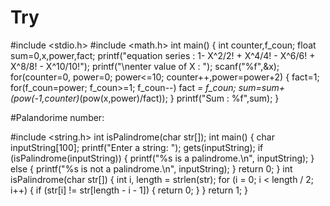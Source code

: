 # Try

#include <stdio.h>
#include <math.h>
int main()
{
    int counter,f_coun;
    float sum=0,x,power,fact;
    printf("equation series : 1- X^2/2! + X^4/4! - X^6/6! + X^8/8! - X^10/10!");
    printf("\nenter value of X : ");
    scanf("%f",&x);
    for(counter=0, power=0; power<=10; counter++,power=power+2)
    {
        fact=1;
                for(f_coun=power; f_coun>=1; f_coun--)
            fact *= f_coun;
        sum=sum+(pow(-1,counter)*(pow(x,power)/fact));
    }
    printf("Sum : %f",sum); 
}



#Palandorime number: 

#include <string.h>
int isPalindrome(char str[]);
int main() {
 char inputString[100];
 printf("Enter a string: ");
 gets(inputString);
 if (isPalindrome(inputString)) {
 printf("%s is a palindrome.\n", inputString);
 } else    {
 printf("%s is not a palindrome.\n", inputString);           }
 return 0;     }
int isPalindrome(char str[]) {
 int i, length = strlen(str);
 for (i = 0; i < length / 2; i++) {
 if (str[i] != str[length - i - 1]) {
 return 0; 
 }
 }
 return 1; 
}
